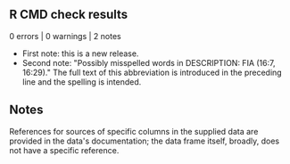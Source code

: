 ## R CMD check results

0 errors | 0 warnings | 2 notes

* First note: this is a new release.
* Second note: "Possibly misspelled words in DESCRIPTION: FIA (16:7, 16:29)."
  The full text of this abbreviation is introduced in the preceding line and
  the spelling is intended.

## Notes

References for sources of specific columns in the supplied data are provided 
in the data's documentation; the data frame itself, broadly, does not have a
specific reference.
